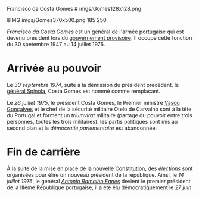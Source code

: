 Francisco da Costa Gomes # imgs/Gomes128x128.png

&IMG imgs/Gomes370x500.png 185 250

*Francisco da Costa Gomes* est un général de l'armée portugaise qui est devenu président lors du [gouvernement provisoire](articles/Gouvernement_Prov.md).  Il occupe cette fonction du 30 spetembre 1947 au 14 juillet 1976.

# Arrivée au pouvoir

Le *30 septembre 1974*, suite à la démission du président précédent, le [général Spínola](articles/Antonio_Spinola.md), Costa Gomes est nommé comme remplaçant.

Le *26 juillet 1975*, le président Costa Gomes, le Premier ministre [Vasco Gonçalves](articles/vasco_goncalves.md) et le chef de la sécurité militaire Otelo de Carvalho sont à la tête du Portugal et forment un *triumvirat* militaire (partage du pouvoir entre trois personnes, toutes les trois militaires). les partis politiques sont mis au second plan et la *démocratie parlementaire* est abandonnée.

# Fin de carrière

À la suite de la mise en place de la [nouvelle Constitution](articles/Nouvelle_const.md), des *élections* sont organisées pour élire un nouveau président de la république.
Ainsi, le *14 juillet 1976*, le général *[Antonio Ramalho Eanes](articles/antonio_eanes.md)* devient le premier président de la IIIème République portugaise, il a été élu démocratiquement le *27 juin*.